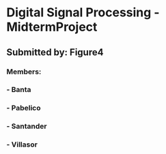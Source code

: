 # Digital Signal Processing - MidtermProject
## Submitted by: Figure4
### Members:
###   - Banta
###   - Pabelico
###   - Santander
###   - Villasor